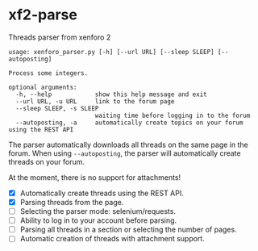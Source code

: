 # xf2-parse
Threads parser from xenforo 2

```
usage: xenforo_parser.py [-h] [--url URL] [--sleep SLEEP] [--autoposting]

Process some integers.

optional arguments:
  -h, --help            show this help message and exit
  --url URL, -u URL     link to the forum page
  --sleep SLEEP, -s SLEEP
                        waiting time before logging in to the forum
  --autoposting, -a     automatically create topics on your forum using the REST API
```

The parser automatically downloads all threads on the same page in the forum. When using `--autoposting`, the parser will automatically create threads on your forum. 

At the moment, there is no support for attachments!

- [x] Automatically create threads using the REST API.
- [x] Parsing threads from the page.
- [ ] Selecting the parser mode: selenium/requests.
- [ ] Ability to log in to your account before parsing.
- [ ] Parsing all threads in a section or selecting the number of pages.
- [ ] Automatic creation of threads with attachment support.

